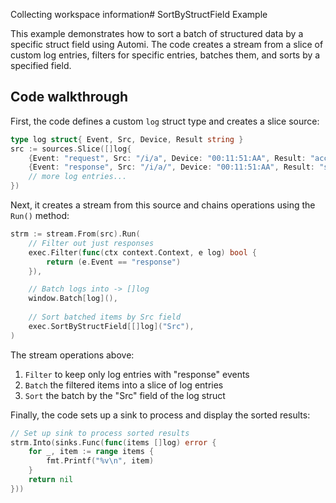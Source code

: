 Collecting workspace information# SortByStructField Example

This example demonstrates how to sort a batch of structured data by a specific struct field using Automi. The code creates a stream from a slice of custom log entries, filters for specific entries, batches them, and sorts by a specified field.

## Code walkthrough

First, the code defines a custom `log` struct type and creates a slice source:

```go
type log struct{ Event, Src, Device, Result string }
src := sources.Slice([]log{
    {Event: "request", Src: "/i/a", Device: "00:11:51:AA", Result: "accepted"},
    {Event: "response", Src: "/i/a/", Device: "00:11:51:AA", Result: "served"},
    // more log entries...
})
```

Next, it creates a stream from this source and chains operations using the `Run()` method:

```go
strm := stream.From(src).Run(
    // Filter out just responses
    exec.Filter(func(ctx context.Context, e log) bool {
        return (e.Event == "response")
    }),

    // Batch logs into -> []log
    window.Batch[log](),
    
    // Sort batched items by Src field
    exec.SortByStructField[[]log]("Src"),
)
```

The stream operations above:
1. `Filter` to keep only log entries with "response" events
2. `Batch` the filtered items into a slice of log entries
3. `Sort` the batch by the "Src" field of the log struct

Finally, the code sets up a sink to process and display the sorted results:

```go
// Set up sink to process sorted results
strm.Into(sinks.Func(func(items []log) error {
    for _, item := range items {
        fmt.Printf("%v\n", item)
    }
    return nil
}))
```
